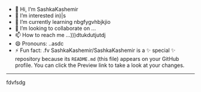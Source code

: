 - 👋 Hi, I’m SashkaKashemir
- 👀 I’m interested in)|s
- 🌱 I’m currently learning nbgfygvhbjkjio
- 💞️ I’m looking to collaborate on ...
- 📫 How to reach me ...)))dtukdutjutdj
- 😄 Pronouns: ..asdc
- ⚡ Fun fact: .fv
SashkaKashemir/SashkaKashemir is a ✨ special ✨ repository because its `README.md` (this file) appears on your GitHub profile.
You can click the Preview link to take a look at your changes.
---
fdvfsdg
